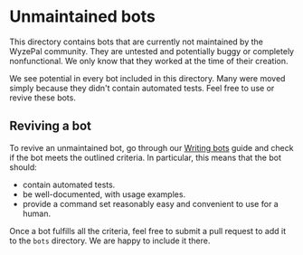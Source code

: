 # Unmaintained bots

This directory contains bots that are currently not maintained by the WyzePal
community. They are untested and potentially buggy or completely nonfunctional.
We only know that they worked at the time of their creation.

We see potential in every bot included in this directory. Many were moved simply
because they didn't contain automated tests. Feel free to use or revive
these bots.

## Reviving a bot

To revive an unmaintained bot, go through our [Writing bots](
https://chat.wyzepal.org/api/writing-bots) guide and check if
the bot meets the outlined criteria.
In particular, this means that the bot should:
* contain automated tests.
* be well-documented, with usage examples.
* provide a command set reasonably easy and convenient to use for a human.

Once a bot fulfills all the criteria, feel free to submit a pull request to add it
to the `bots` directory. We are happy to include it there.
